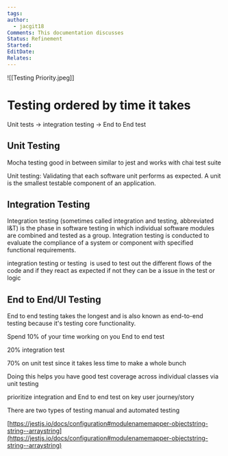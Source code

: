 ```yaml
---
tags: 
author:
  - jacgit18
Comments: This documentation discusses
Status: Refinement
Started: 
EditDate: 
Relates:
---
```

![[Testing Priority.jpeg]]
# Testing ordered by time it takes 

Unit tests -> integration testing -> End to End test  

## Unit Testing

Mocha testing good in between similar to jest and works with chai test suite 

Unit testing: Validating that each software unit performs as expected. A unit is the smallest testable component of an application.



## Integration Testing
Integration testing (sometimes called integration and testing, abbreviated I&T) is the phase in software testing in which individual software modules are combined and tested as a group. Integration testing is conducted to evaluate the compliance of a system or component with specified functional requirements. 

integration testing or testing  is used to test out the different flows of the code and if they react as expected if not they can be a issue in the test or logic

## End to End/UI Testing
End to end testing takes the longest and is also known as end-to-end testing because it's testing core functionality.   


Spend 10% of your time working on you End to end test 

20% integration test 

70% on unit test since it takes less time to make a whole bunch  

Doing this helps you have good test coverage across individual classes via unit testing 

prioritize integration and End to end test on key user journey/story   


There are two types of testing manual and automated testing  

[https://jestjs.io/docs/configuration#modulenamemapper-objectstring-string--arraystring](https://jestjs.io/docs/configuration#modulenamemapper-objectstring-string--arraystring)


